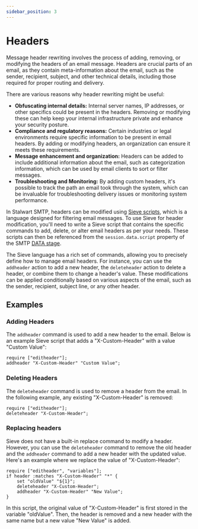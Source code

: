 ```yaml
---
sidebar_position: 3
---
```


# Headers

Message header rewriting involves the process of adding, removing, or modifying the headers of an email message. Headers are crucial parts of an email, as they contain meta-information about the email, such as the sender, recipient, subject, and other technical details, including those required for proper routing and delivery.

There are various reasons why header rewriting might be useful:

- **Obfuscating internal details:** Internal server names, IP addresses, or other specifics could be present in the headers. Removing or modifying these can help keep your internal infrastructure private and enhance your security posture.
- **Compliance and regulatory reasons:** Certain industries or legal environments require specific information to be present in email headers. By adding or modifying headers, an organization can ensure it meets these requirements.
- **Message enhancement and organization:** Headers can be added to include additional information about the email, such as categorization information, which can be used by email clients to sort or filter messages.
- **Troubleshooting and Monitoring:** By adding custom headers, it's possible to track the path an email took through the system, which can be invaluable for troubleshooting delivery issues or monitoring system performance.

In Stalwart SMTP, headers can be modified using [Sieve scripts](/docs/sieve/overview), which is a language designed for filtering email messages. To use Sieve for header modification, you'll need to write a Sieve script that contains the specific commands to add, delete, or alter email headers as per your needs. These scripts can then be referenced from the `session.data.script` property of the SMTP [DATA stage](/docs/smtp/inbound/data#sieve).

The Sieve language has a rich set of commands, allowing you to precisely define how to manage email headers. For instance, you can use the `addheader` action to add a new header, the `deleteheader` action to delete a header, or combine them to change a header's value. These modifications can be applied conditionally based on various aspects of the email, such as the sender, recipient, subject line, or any other header.

## Examples

### Adding Headers

The `addheader` command is used to add a new header to the email. Below is an example Sieve script that adds a "X-Custom-Header" with a value "Custom Value":

```sieve
require ["editheader"];
addheader "X-Custom-Header" "Custom Value";
```

### Deleting Headers

The `deleteheader` command is used to remove a header from the email. In the following example, any existing "X-Custom-Header" is removed:

```sieve
require ["editheader"];
deleteheader "X-Custom-Header";
```

### Replacing headers

Sieve does not have a built-in replace command to modify a header. However, you can use the `deleteheader` command to remove the old header and the `addheader` command to add a new header with the updated value. Here's an example where we replace the value of "X-Custom-Header":

```sieve
require ["editheader", "variables"];
if header :matches "X-Custom-Header" "*" {
    set "oldValue" "${1}";
    deleteheader "X-Custom-Header";
    addheader "X-Custom-Header" "New Value";
}
```

In this script, the original value of "X-Custom-Header" is first stored in the variable "oldValue". Then, the header is removed and a new header with the same name but a new value "New Value" is added.






